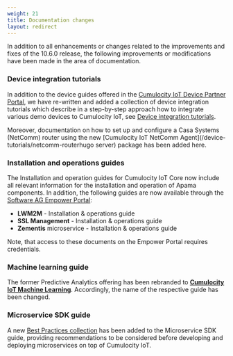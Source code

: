 ```yaml
---
weight: 21
title: Documentation changes
layout: redirect
---
```


In addition to all enhancements or changes related to the improvements and fixes of the 10.6.0 release, the following improvements or modifications have been made in the area of documentation.

### Device integration tutorials

In addition to the device guides offered in the [Cumulocity IoT Device Partner Portal](https://devicepartnerportal.softwareag.com/), we have re-written and added a collection of device integration tutorials which describe in a step-by-step approach how to integrate various demo devices to Cumulocity IoT, see [Device integration tutorials](/device-tutorials/tutorials-introduction).

Moreover, documentation on how to set up and configure a Casa Systems (NetComm) router using the new [Cumulocity IoT NetComm Agent](/device-tutorials/netcomm-routerhugo server) package has been added here.

### Installation and operations guides

The Installation and operation guides for Cumulocity IoT Core now include all relevant information for the installation and operation of Apama components. In addition, the following guides are now available through the [Software AG Empower Portal](https://documentation.softwareag.com/):

* **LWM2M** - Installation & operations guide
* **SSL Management** - Installation & operations guide
* **Zementis** microservice - Installation & operations guide

Note, that access to these documents on the Empower Portal requires credentials.

### Machine learning guide

The former Predictive Analytics offering has been rebranded to **[Cumulocity IoT Machine Learning](/machine-learning/)**. Accordingly, the name of the respective guide has been changed.

### Microservice SDK guide

A new [Best Practices collection](/microservice-sdk/microservices-best-practices/) has been added to the Microservice SDK guide, providing recommendations to be considered before developing and deploying microservices on top of Cumulocity IoT.
